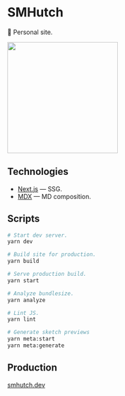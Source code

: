 # SMHutch

🌿 Personal site.

<img src="https://www.smhutch.dev/api/generative-api" height="250px" />

## Technologies

- [Next.js](https://nextjs.org/) — SSG.
- [MDX](https://mdxjs.com/) — MD composition.

## Scripts

```sh
# Start dev server.
yarn dev

# Build site for production.
yarn build

# Serve production build.
yarn start

# Analyze bundlesize.
yarn analyze

# Lint JS.
yarn lint

# Generate sketch previews
yarn meta:start
yarn meta:generate
```

## Production

[smhutch.dev](https://smhutch.dev)
